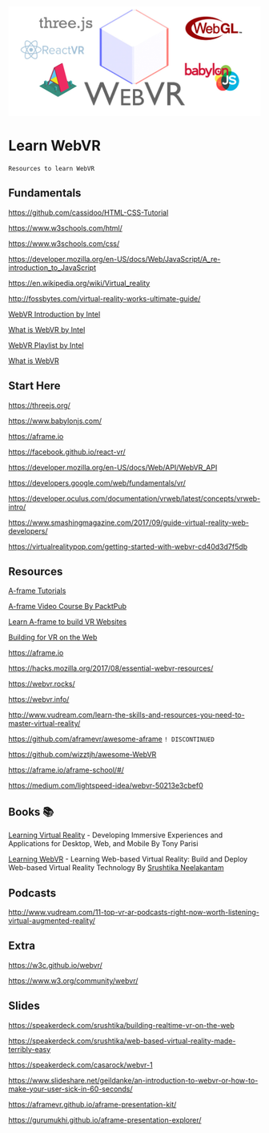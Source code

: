 ![webvr](https://raw.githubusercontent.com/vyaspranjal33/images/master/webvr.jpg)

# Learn WebVR

`Resources to learn WebVR`

## Fundamentals

https://github.com/cassidoo/HTML-CSS-Tutorial

https://www.w3schools.com/html/

https://www.w3schools.com/css/

https://developer.mozilla.org/en-US/docs/Web/JavaScript/A_re-introduction_to_JavaScript

https://en.wikipedia.org/wiki/Virtual_reality

http://fossbytes.com/virtual-reality-works-ultimate-guide/

[WebVR Introduction by Intel](https://www.youtube.com/watch?v=E0LgYi4nf-o)

[What is WebVR by Intel](https://youtu.be/fsRz59bmyR4?list=PLg-UKERBljNxNcpABiY0uIoxtE-7ZXvsd)

[WebVR Playlist by Intel](https://www.youtube.com/watch?v=HyThSfCwnh0&list=PLg-UKERBljNzFxI0JmFOehQNfZ_Cf6SgD)

[What is WebVR](https://www.youtube.com/watch?v=Le8pTXQqM3s)

## Start Here

https://threejs.org/

https://www.babylonjs.com/

https://aframe.io

https://facebook.github.io/react-vr/

https://developer.mozilla.org/en-US/docs/Web/API/WebVR_API

https://developers.google.com/web/fundamentals/vr/

https://developer.oculus.com/documentation/vrweb/latest/concepts/vrweb-intro/

https://www.smashingmagazine.com/2017/09/guide-virtual-reality-web-developers/

https://virtualrealitypop.com/getting-started-with-webvr-cd40d3d7f5db

## Resources

[A-frame Tutorials](https://www.youtube.com/watch?v=dv6_C4UqTfs&list=PLRtjMdoYXLf4inSULAHyCMqpIUj4cmBTr)

[A-frame Video Course By PacktPub](https://www.packtpub.com/web-development/frame-web-vr-programming-tutorial-series-virtual-reality-video)

[Learn A-frame to build VR Websites](https://www.udemy.com/webvr-with-a-frame-coding-for-virtual-reality-websites/)

[Building for VR on the Web](https://codelabs.developers.google.com/codelabs/webvr/index.html?index=..%2F..%2Findex#0)

https://aframe.io

https://hacks.mozilla.org/2017/08/essential-webvr-resources/

https://webvr.rocks/

https://webvr.info/

http://www.vudream.com/learn-the-skills-and-resources-you-need-to-master-virtual-reality/

https://github.com/aframevr/awesome-aframe `! DISCONTINUED `

https://github.com/wizztjh/awesome-WebVR

https://aframe.io/aframe-school/#/

https://medium.com/lightspeed-idea/webvr-50213e3cbef0

## Books 📚

[Learning Virtual Reality](https://www.amazon.in/Learning-Developing-Immersive-Experiences-Applications/dp/9352132572) - Developing Immersive Experiences and Applications for Desktop, Web, and Mobile By Tony Parisi

[Learning WebVR](https://www.amazon.in/Learning-Web-based-Virtual-Reality-Technology/dp/1484227093) - Learning Web-based Virtual Reality: Build and Deploy Web-based Virtual Reality Technology
By [Srushtika Neelakantam](https://github.com/Srushtika) 

## Podcasts

http://www.vudream.com/11-top-vr-ar-podcasts-right-now-worth-listening-virtual-augmented-reality/

## Extra

https://w3c.github.io/webvr/

https://www.w3.org/community/webvr/

## Slides

https://speakerdeck.com/srushtika/building-realtime-vr-on-the-web

https://speakerdeck.com/srushtika/web-based-virtual-reality-made-terribly-easy

https://speakerdeck.com/casarock/webvr-1

https://www.slideshare.net/geildanke/an-introduction-to-webvr-or-how-to-make-your-user-sick-in-60-seconds/

https://aframevr.github.io/aframe-presentation-kit/

https://gurumukhi.github.io/aframe-presentation-explorer/
